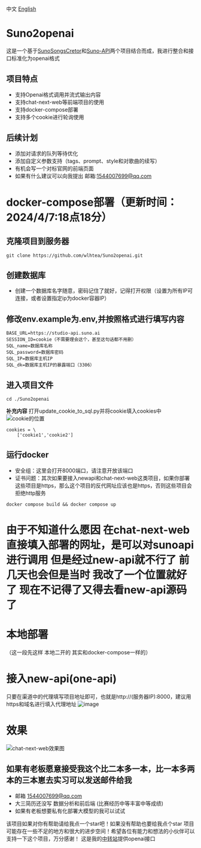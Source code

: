 中文   [English](https://github.com/wlhtea/Suno2openai/blob/main/README_en.md)

# Suno2openai
这是一个基于[SunoSongsCretor](https://github.com/yihong0618/SunoSongsCreator)和[Suno-API](https://github.com/SunoAI-API/Suno-API)两个项目结合而成，我进行整合和接口标准化为openai格式

## 项目特点
- 支持Openai格式调用并流式输出内容
- 支持chat-next-web等前端项目的使用
- 支持docker-compose部署
- 支持多个cookie进行轮询使用

## 后续计划
- 添加对请求的队列等待优化
- 添加自定义参数支持（tags、prompt、style和对歌曲的续写）
- 有机会写一个对标官网的前端页面
- 如果有什么建议可以向我提出 邮箱:1544007699@qq.com

# docker-compose部署（更新时间：2024/4/7:18点18分）

## 克隆项目到服务器
```
git clone https://github.com/wlhtea/Suno2openai.git
```

## 创建数据库
- 创建一个数据库名字随意，密码记住了就好，记得打开权限（设置为所有IP可连接，或者设置指定ip为docker容器IP）

## **修改env.example为.env,并按照格式进行填写内容**
```
BASE_URL=https://studio-api.suno.ai
SESSION_ID=cookie（不需要理会这个，甚至这句话都不用删）
SQL_name=数据库名称
SQL_password=数据库密码
SQL_IP=数据库主机IP
SQL_dk=数据库主机IP的暴露端口（3306）
```
## 进入项目文件
```
cd ./Suno2openai
```


**补充内容**
打开update_cookie_to_sql.py并将cookie填入cookies中
![cookie的位置](https://github.com/wlhtea/Suno2openai/assets/115779315/6edf9969-9eb6-420f-bfcd-dbf4b282ecbf)

```
cookies = \
    ['cookie1','cookie2']
```

## 运行docker
- 安全组：这里会打开8000端口，请注意开放该端口
- 证书问题：其次如果要接入newapi和chat-next-web这类项目，如果你部署这些项目是https，那么这个项目的反代网址应该也是https，否则这些项目会拒绝http服务

```
docker compose build && docker compose up
```

# 由于不知道什么愿因 在chat-next-web直接填入部署的网址，是可以对sunoapi进行调用 但是经过new-api就不行了 前几天也会但是当时 我改了一个位置就好了 现在不记得了又得去看new-api源码了

# 本地部署
（这一段先这样 本地二开的 其实和docker-compose一样的）

# 接入new-api(one-api)
只要在渠道中的代理填写项目地址即可，也就是http://(服务器IP):8000，建议用https和域名进行填入代理地址
![image](https://github.com/wlhtea/Suno2openai/assets/115779315/0b4d3741-b8d4-4aa8-9337-86d85868ed0b)

# 效果
![chat-next-web效果图](https://github.com/wlhtea/Suno2openai/assets/115779315/6495e840-b025-4667-82f6-19116ce71c8e)


## 如果有老板愿意接受我这个比二本多一本，比一本多两本的三本崽去实习可以发送邮件给我
- 邮箱 1544007699@qq.com
- 大三简历还没写 数据分析和前后端 (比赛经历中等丰富中等成绩)
- 如果有老板想要私有化部署大模型的我可以试试

该项目如果对你有帮助请给我点一个star吧！如果没有帮助也要给我点个star
项目可能存在一些不足的地方和很大的进步空间！希望各位有能力和想法的小伙伴可以支持一下这个项目，万分感谢！
这是我的[中转站](https://token.w-l-h.xyz)提供openai接口
